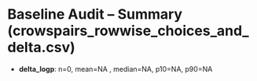 # Baseline Audit – Summary (crowspairs_rowwise_choices_and_delta.csv)
- **delta_logp**: n=0, mean=NA , median=NA,  p10=NA,  p90=NA
